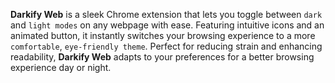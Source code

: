 **Darkify Web** is a sleek Chrome extension that lets you toggle between `dark` and `light modes` on any webpage with ease. 
Featuring intuitive icons and an animated button, it instantly switches your browsing experience to a more `comfortable`, `eye-friendly theme`.
Perfect for reducing strain and enhancing readability, **Darkify Web** adapts to your preferences for a better browsing experience day or night.
